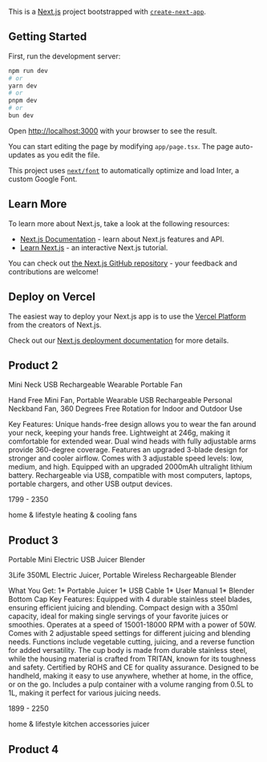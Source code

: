 This is a [Next.js](https://nextjs.org/) project bootstrapped with [`create-next-app`](https://github.com/vercel/next.js/tree/canary/packages/create-next-app).

## Getting Started

First, run the development server:

```bash
npm run dev
# or
yarn dev
# or
pnpm dev
# or
bun dev
```

Open [http://localhost:3000](http://localhost:3000) with your browser to see the result.

You can start editing the page by modifying `app/page.tsx`. The page auto-updates as you edit the file.

This project uses [`next/font`](https://nextjs.org/docs/basic-features/font-optimization) to automatically optimize and load Inter, a custom Google Font.

## Learn More

To learn more about Next.js, take a look at the following resources:

- [Next.js Documentation](https://nextjs.org/docs) - learn about Next.js features and API.
- [Learn Next.js](https://nextjs.org/learn) - an interactive Next.js tutorial.

You can check out [the Next.js GitHub repository](https://github.com/vercel/next.js/) - your feedback and contributions are welcome!

## Deploy on Vercel

The easiest way to deploy your Next.js app is to use the [Vercel Platform](https://vercel.com/new?utm_medium=default-template&filter=next.js&utm_source=create-next-app&utm_campaign=create-next-app-readme) from the creators of Next.js.

Check out our [Next.js deployment documentation](https://nextjs.org/docs/deployment) for more details.

## Product 2

Mini Neck USB Rechargeable Wearable Portable Fan

Hand Free Mini Fan, Portable Wearable USB Rechargeable Personal Neckband Fan, 360 Degrees Free Rotation for Indoor and Outdoor Use

Key Features:
Unique hands-free design allows you to wear the fan around your neck, keeping your hands free.
Lightweight at 246g, making it comfortable for extended wear.
Dual wind heads with fully adjustable arms provide 360-degree coverage.
Features an upgraded 3-blade design for stronger and cooler airflow.
Comes with 3 adjustable speed levels: low, medium, and high.
Equipped with an upgraded 2000mAh ultralight lithium battery.
Rechargeable via USB, compatible with most computers, laptops, portable chargers, and other USB output devices.

1799 - 2350

home & lifestyle
heating & cooling
fans

## Product 3

Portable Mini Electric USB Juicer Blender

3Life 350ML Electric Juicer, Portable Wireless Rechargeable Blender

What You Get:
1* Portable Juicer
1* USB Cable
1* User Manual
1* Blender Bottom Cap
Key Features:
Equipped with 4 durable stainless steel blades, ensuring efficient juicing and blending.
Compact design with a 350ml capacity, ideal for making single servings of your favorite juices or smoothies.
Operates at a speed of 15001-18000 RPM with a power of 50W.
Comes with 2 adjustable speed settings for different juicing and blending needs.
Functions include vegetable cutting, juicing, and a reverse function for added versatility.
The cup body is made from durable stainless steel, while the housing material is crafted from TRITAN, known for its toughness and safety.
Certified by ROHS and CE for quality assurance.
Designed to be handheld, making it easy to use anywhere, whether at home, in the office, or on the go.
Includes a pulp container with a volume ranging from 0.5L to 1L, making it perfect for various juicing needs.

1899 - 2250

home & lifestyle
kitchen accessories
juicer

## Product 4
